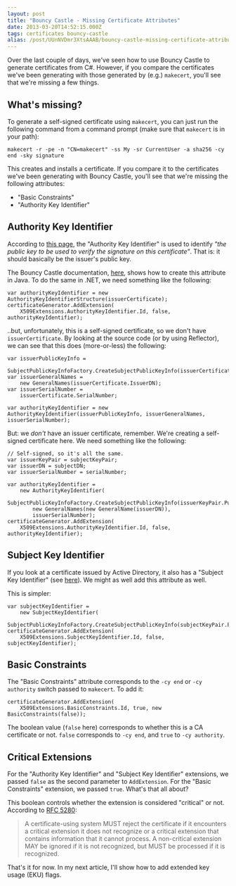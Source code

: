 ```yaml
---
layout: post
title: "Bouncy Castle - Missing Certificate Attributes"
date: 2013-03-20T14:52:15.000Z
tags: certificates bouncy-castle
alias: /post/UUnNVDmr3XtsAAAB/bouncy-castle-missing-certificate-attributes
---
```


Over the last couple of days, we've seen how to use Bouncy Castle to generate certificates from C#. However, if you compare the certificates we've been generating with those generated by (e.g.) `makecert`, you'll see that we're missing a few things.

What's missing?
--

To generate a self-signed certificate using `makecert`, you can just run the following command from a command prompt (make sure that `makecert` is in your path):

    makecert -r -pe -n "CN=makecert" -ss My -sr CurrentUser -a sha256 -cy end -sky signature

This creates and installs a certificate. If you compare it to the certificates we've been generating with Bouncy Castle, you'll see that we're missing the following attributes:

 * "Basic Constraints"
 * "Authority Key Identifier"

Authority Key Identifier
--

According to [this page](http://www.alvestrand.no/objectid/2.5.29.35.html), the "Authority Key Identifier" is used to identify *"the public key to be used to verify the signature on this certificate"*. That is: it should basically be the issuer's public key.

The Bouncy Castle documentation, [here](http://www.bouncycastle.org/wiki/display/JA1/X.509+Public+Key+Certificate+and+Certification+Request+Generation), shows how to create this attribute in Java. To do the same in .NET, we need something like the following:

	var authorityKeyIdentifier = new AuthorityKeyIdentifierStructure(issuerCertificate);
	certificateGenerator.AddExtension(
		X509Extensions.AuthorityKeyIdentifier.Id, false, authorityKeyIdentifier);

..but, unfortunately, this is a self-signed certificate, so we don't have `issuerCertificate`. By looking at the source code (or by using Reflector), we can see that this does (more-or-less) the following:

	var issuerPublicKeyInfo =
	    SubjectPublicKeyInfoFactory.CreateSubjectPublicKeyInfo(issuerCertificate.GetPublicKey());
	var issuerGeneralNames =
	    new GeneralNames(issuerCertificate.IssuerDN);
	var issuerSerialNumber =
	    issuerCertificate.SerialNumber;
	
	var authorityKeyIdentifier = new AuthorityKeyIdentifier(issuerPublicKeyInfo, issuerGeneralNames, issuerSerialNumber);
	
But: we *don't* have an issuer certificate, remember. We're creating a self-signed certificate here. We need something like the following:

	// Self-signed, so it's all the same.
	var issuerKeyPair = subjectKeyPair;
	var issuerDN = subjectDN;
	var issuerSerialNumber = serialNumber;

    var authorityKeyIdentifier =
        new AuthorityKeyIdentifier(
            SubjectPublicKeyInfoFactory.CreateSubjectPublicKeyInfo(issuerKeyPair.Public),
            new GeneralNames(new GeneralName(issuerDN)),
            issuerSerialNumber);
    certificateGenerator.AddExtension(
		X509Extensions.AuthorityKeyIdentifier.Id, false, authorityKeyIdentifier);

Subject Key Identifier
--

If you look at a certificate issued by Active Directory, it also has a "Subject Key Identifier" (see [here](http://www.alvestrand.no/objectid/2.5.29.14.html)). We might as well add this attribute as well.

This is simpler:

	var subjectKeyIdentifier =
	    new SubjectKeyIdentifier(
	        SubjectPublicKeyInfoFactory.CreateSubjectPublicKeyInfo(subjectKeyPair.Public));
	certificateGenerator.AddExtension(
	    X509Extensions.SubjectKeyIdentifier.Id, false, subjectKeyIdentifier);

Basic Constraints
--

The "Basic Constraints" attribute corresponds to the `-cy end` or `-cy authority` switch passed to `makecert`. To add it:

	certificateGenerator.AddExtension(
	    X509Extensions.BasicConstraints.Id, true, new BasicConstraints(false));

The boolean value (`false` here) corresponds to whether this is a CA certificate or not. `false` corresponds to `-cy end`, and `true` to `-cy authority`.

Critical Extensions
--

For the "Authority Key Identifier" and "Subject Key Identifier" extensions, we passed `false` as the second parameter to `AddExtension`. For the "Basic Constraints" extension, we passed `true`. What's that all about?

This boolean controls whether the extension is considered "critical" or not. According to [RFC 5280](http://tools.ietf.org/html/rfc5280#section-4.2):

> A certificate-using system MUST reject the certificate if it encounters a critical extension it does not recognize or a critical extension that contains information that it cannot process.  A non-critical extension MAY be ignored if it is not recognized, but MUST be processed if it is recognized.

That's it for now. In my next article, I'll show how to add extended key usage (EKU) flags.
